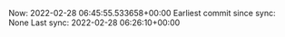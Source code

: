 Now: 2022-02-28 06:45:55.533658+00:00 Earliest commit since sync: None Last sync: 2022-02-28 06:26:10+00:00
